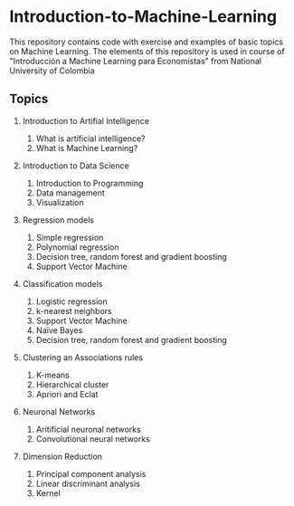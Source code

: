 # Introduction-to-Machine-Learning
This repository contains code with exercise and examples of basic topics on Machine Learning. The elements of this repository is used in course of "Introducción a Machine Learning para Economistas" from National University of Colombia

## Topics
1. Introduction to Artifial Intelligence
   1. What is artificial intelligence?
   2. What is Machine Learning?
  
2. Introduction to Data Science
   1. Introduction to Programming
   2. Data management
   3. Visualization

3. Regression models
   1. Simple regression
   2. Polynomial regression
   3. Decision tree, random forest and gradient boosting
   4. Support Vector Machine

4. Classification models
   1. Logistic regression
   2. k-nearest neighbors
   3. Support Vector Machine
   4. Naïve Bayes
   5. Decision tree, random forest and gradient boosting

5. Clustering an Associations rules
   1. K-means
   2. Hierarchical cluster
   3. Apriori and Eclat

6. Neuronal Networks
   1. Aritificial neuronal networks
   2. Convolutional neural networks

7. Dimension Reduction
   1. Principal component analysis
   2. Linear discriminant analysis
   3. Kernel

